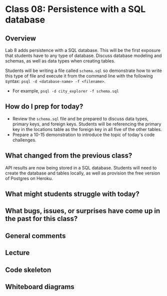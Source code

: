 # Class 08: Persistence with a SQL database

## Overview

Lab 8 adds persistence with a SQL database. This will be the first exposure that students have to any type of database. Discuss database modeling and schemas, as well as data types when creating tables. 

Students will be writing a file called `schema.sql` so demonstrate how to write this type of file and execute it from the command line with the following syntax: `psql -d <database-name> -f <filename>`.
  - For example, `psql -d city_explorer -f schema.sql`

## How do I prep for today?

- Review the `schema.sql` file and be prepared to discuss data types, primary keys, and foreign keys. Students will be referencing the primary key in the locations table as the foreign key in all five of the other tables.
- Prepare a 10-15 demonstration to introduce the topic of today's code challenges.

## What changed from the previous class?

API results are now being stored in a SQL database. Students will need to create the database and tables locally, as well as provision the free version of Postgres on Heroku. 

## What might students struggle with today?

## What bugs, issues, or surprises have come up in the past for this class?

## General comments

## Lecture

## Code skeleton

## Whiteboard diagrams
